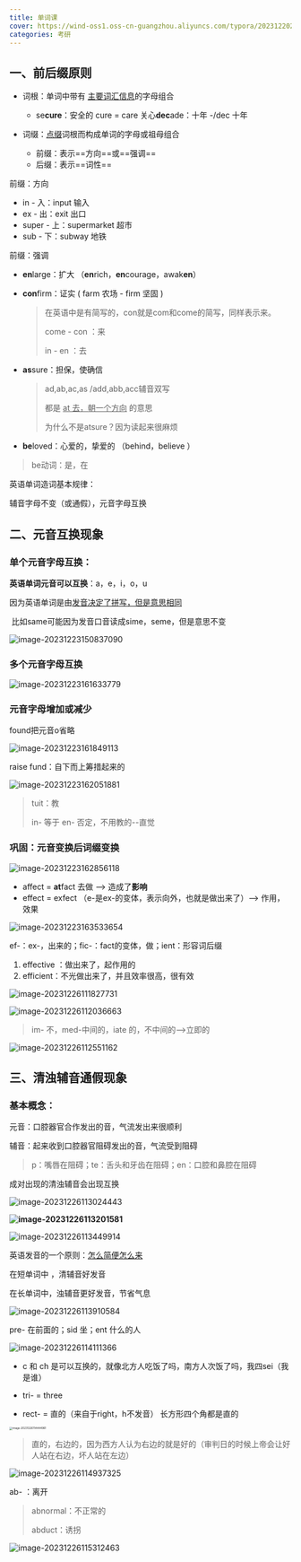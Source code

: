```yaml
---
title: 单词课
cover: https://wind-oss1.oss-cn-guangzhou.aliyuncs.com/typora/202312202131560.png
categories: 考研
---
```


## 一、前后缀原则

- 词根：单词中带有 <u>主要词汇信息</u>的字母组合
  - se**cure**：安全的  cure = care  关心**dec**ade：十年  *-*/dec  十年



- 词缀：<u>点缀</u>词根而构成单词的字母或祖母组合
  - 前缀：表示==方向==或==强调==
  - 后缀：表示==词性==



前缀：方向

- in - 入：input 输入
- ex - 出：exit 出口
- super - 上：supermarket 超市
- sub - 下：subway 地铁



前缀：强调

- **en**large：扩大   （**en**rich，**en**courage，awak**en**）

- **con**firm：证实 ( farm 农场 - firm 坚固 )

  > 在英语中是有简写的，con就是com和come的简写，同样表示来。
  >
  > come - con ：来
  >
  > in - en ：去

- **as**sure：担保，使确信

  > ad,ab,ac,as /add,abb,acc辅音双写
  >
  > 都是 <u>at 去，朝一个方向</u>  的意思
  >
  > 为什么不是atsure？因为读起来很麻烦

- **be**loved：心爱的，挚爱的 （behind，believe ）

> be动词：是，在

英语单词造词基本规律：

辅音字母不变（或通假），元音字母互换



## 二、元音互换现象

### 单个元音字母互换：

**英语单词元音可以互换**：a，e，i，o，u

因为英语单词是由<u>发音决定了拼写，但是意思相同</u>

​	比如same可能因为发音口音读成sime，seme，但是意思不变

![image-20231223150837090](https://wind-oss1.oss-cn-guangzhou.aliyuncs.com/typora/202312231508190.png)



### 多个元音字母互换

![image-20231223161633779](https://wind-oss1.oss-cn-guangzhou.aliyuncs.com/typora/202312231616834.png)



### 元音字母增加或减少

found把元音o省略

![image-20231223161849113](https://wind-oss1.oss-cn-guangzhou.aliyuncs.com/typora/202312231618198.png)

raise fund：自下而上筹措起来的

![image-20231223162051881](https://wind-oss1.oss-cn-guangzhou.aliyuncs.com/typora/202312231620937.png)

> tuit：教
>
> in-  等于 en- 否定，不用教的--直觉



### 巩固：元音变换后词缀变换

![image-20231223162856118](https://wind-oss1.oss-cn-guangzhou.aliyuncs.com/typora/202312231628207.png)

- affect = **at**fact 去做 --> 造成了**影响**
- effect = exfect （e-是ex-的变体，表示向外，也就是做出来了）--> 作用，效果

![image-20231223163533654](https://wind-oss1.oss-cn-guangzhou.aliyuncs.com/typora/202312231635724.png)

ef-：ex-，出来的；fic-：fact的变体，做；ient：形容词后缀

1. effective ：做出来了，起作用的
2. efficient：不光做出来了，并且效率很高，很有效



![image-20231226111827731](https://wind-oss1.oss-cn-guangzhou.aliyuncs.com/typora/202312261133208.png)



![image-20231226112036663](https://wind-oss1.oss-cn-guangzhou.aliyuncs.com/typora/202312261120803.png)

> im- 不，med-中间的，iate 的，不中间的-->立即的



![image-20231226112551162](https://wind-oss1.oss-cn-guangzhou.aliyuncs.com/typora/202312261125329.png)

## 三、清浊辅音通假现象

### 基本概念：

元音：口腔器官合作发出的音，气流发出来很顺利

辅音：起来收到口腔器官阻碍发出的音，气流受到阻碍

> p：嘴唇在阻碍；te：舌头和牙齿在阻碍；en：口腔和鼻腔在阻碍



成对出现的清浊辅音会出现互换

![image-20231226113024443](https://wind-oss1.oss-cn-guangzhou.aliyuncs.com/typora/202312261130599.png)

**![image-20231226113201581](https://wind-oss1.oss-cn-guangzhou.aliyuncs.com/typora/202312261132673.png)**



![image-20231226113449914](https://wind-oss1.oss-cn-guangzhou.aliyuncs.com/typora/202312261134090.png)

英语发音的一个原则：<u>怎么简便怎么来</u>

在短单词中 ，清辅音好发音

在长单词中，浊辅音更好发音，节省气息



![image-20231226113910584](https://wind-oss1.oss-cn-guangzhou.aliyuncs.com/typora/202312261139682.png)

pre- 在前面的；sid 坐；ent 什么的人



![image-20231226114111366](https://wind-oss1.oss-cn-guangzhou.aliyuncs.com/typora/202312261141518.png)

- c 和 ch 是可以互换的，就像北方人吃饭了吗，南方人次饭了吗，我四sei（我是谁）

- tri-  = three
- rect-  = 直的（来自于right，h不发音）  长方形四个角都是直的

<img src="https://wind-oss1.oss-cn-guangzhou.aliyuncs.com/typora/202312261144005.png" alt="image-20231226114444961" style="zoom:33%;" />

> 直的，右边的，因为西方人认为右边的就是好的（审判日的时候上帝会让好人站在右边，坏人站在左边）

![image-20231226114937325](https://wind-oss1.oss-cn-guangzhou.aliyuncs.com/typora/202312261149448.png)



ab- ：离开

> abnormal：不正常的
>
> abduct：诱拐

![image-20231226115312463](https://wind-oss1.oss-cn-guangzhou.aliyuncs.com/typora/202312261153611.png)